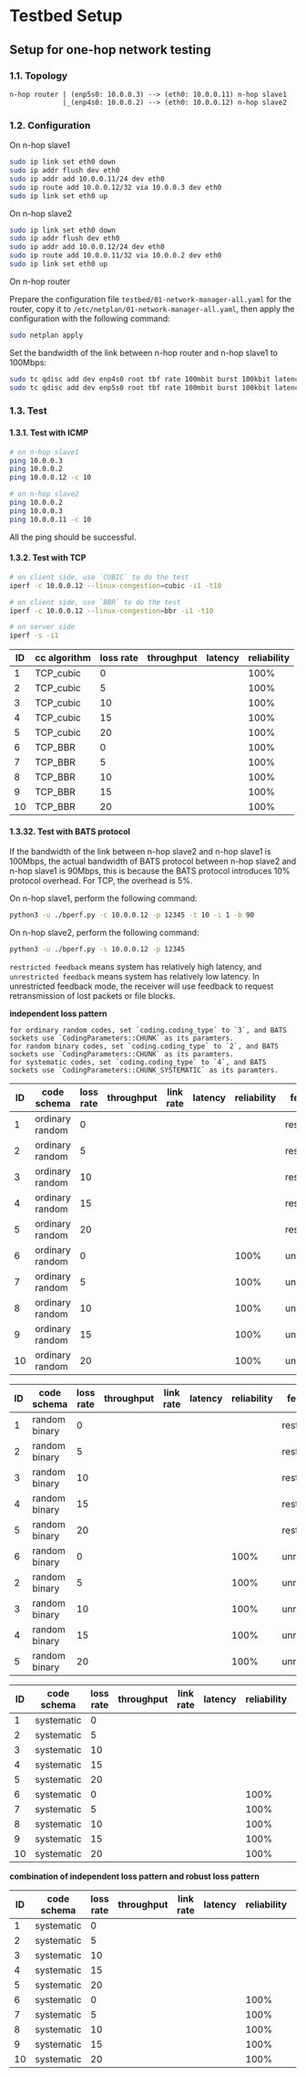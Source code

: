 # Testbed Setup
## Setup for one-hop network testing

### 1.1. Topology

```text
n-hop router | (enp5s0: 10.0.0.3) --> (eth0: 10.0.0.11) n-hop slave1
             |_(enp4s0: 10.0.0.2) --> (eth0: 10.0.0.12) n-hop slave2
```

### 1.2. Configuration

On n-hop slave1

```bash
sudo ip link set eth0 down
sudo ip addr flush dev eth0
sudo ip addr add 10.0.0.11/24 dev eth0
sudo ip route add 10.0.0.12/32 via 10.0.0.3 dev eth0
sudo ip link set eth0 up
```

On n-hop slave2

```bash
sudo ip link set eth0 down
sudo ip addr flush dev eth0
sudo ip addr add 10.0.0.12/24 dev eth0
sudo ip route add 10.0.0.11/32 via 10.0.0.2 dev eth0
sudo ip link set eth0 up
```

On n-hop router

Prepare the configuration file `testbed/01-network-manager-all.yaml` for the router, copy it to `/etc/netplan/01-network-manager-all.yaml`,
then apply the configuration with the following command:

```bash
sudo netplan apply
```

Set the bandwidth of the link between n-hop router and n-hop slave1 to 100Mbps:

```bash
sudo tc qdisc add dev enp4s0 root tbf rate 100mbit burst 100kbit latency 1ms
sudo tc qdisc add dev enp5s0 root tbf rate 100mbit burst 100kbit latency 1ms
```

### 1.3. Test

#### 1.3.1. Test with ICMP

```bash
# on n-hop slave1
ping 10.0.0.3
ping 10.0.0.2
ping 10.0.0.12 -c 10

# on n-hop slave2
ping 10.0.0.2
ping 10.0.0.3
ping 10.0.0.11 -c 10
```

All the ping should be successful.

#### 1.3.2. Test with TCP

```bash
# on client side, use `CUBIC` to do the test
iperf -c 10.0.0.12 --linux-congestion=cubic -i1 -t10

# on client side, use `BBR` to do the test
iperf -c 10.0.0.12 --linux-congestion=bbr -i1 -t10

# on server side
iperf -s -i1

```

| ID  | cc algorithm | loss rate | throughput | latency | reliability |
| --- | ------------ | --------- | ---------- | ------- | ----------- |
| 1   | TCP_cubic    | 0         |            |         | 100%        |
| 2   | TCP_cubic    | 5         |            |         | 100%        |
| 3   | TCP_cubic    | 10        |            |         | 100%        |
| 4   | TCP_cubic    | 15        |            |         | 100%        |
| 5   | TCP_cubic    | 20        |            |         | 100%        |
| 6   | TCP_BBR      | 0         |            |         | 100%        |
| 7   | TCP_BBR      | 5         |            |         | 100%        |
| 8   | TCP_BBR      | 10        |            |         | 100%        |
| 9   | TCP_BBR      | 15        |            |         | 100%        |
| 10  | TCP_BBR      | 20        |            |         | 100%        |

#### 1.3.32. Test with BATS protocol

If the bandwidth of the link between n-hop slave2 and n-hop slave1 is 100Mbps, the actual bandwidth of BATS protocol between n-hop slave2 and n-hop slave1 is 90Mbps, this is because the BATS protocol introduces 10% protocol overhead. For TCP, the overhead is 5%.

On n-hop slave1, perform the following command:

```bash
python3 -u ./bperf.py -c 10.0.0.12 -p 12345 -t 10 -i 1 -b 90
```

On n-hop slave2, perform the following command:

```bash
python3 -u ./bperf.py -s 10.0.0.12 -p 12345
```

`restricted feedback` means system has relatively high latency, and `unrestricted feedback` means system has relatively low latency. In unrestricted feedback mode, the receiver will use feedback to request retransmission of lost packets or file blocks.

**independent loss pattern**

    for ordinary random codes, set `coding.coding_type` to `3`, and BATS sockets use `CodingParameters::CHUNK` as its paramters.
    for random binary codes, set `coding.coding_type` to `2`, and BATS sockets use `CodingParameters::CHUNK` as its paramters.
    for systematic codes, set `coding.coding_type` to `4`, and BATS sockets use `CodingParameters::CHUNK_SYSTEMATIC` as its paramters.

| ID  | code schema     | loss rate | throughput | link rate | latency | reliability | feedback     |
| --- | --------------- | --------- | ---------- | --------- | ------- | ----------- | ------------ |
| 1   | ordinary random | 0         |            |           |         |             | restricted   |
| 2   | ordinary random | 5         |            |           |         |             | restricted   |
| 3   | ordinary random | 10        |            |           |         |             | restricted   |
| 4   | ordinary random | 15        |            |           |         |             | restricted   |
| 5   | ordinary random | 20        |            |           |         |             | restricted   |
| 6   | ordinary random | 0         |            |           |         | 100%        | unrestricted |
| 7   | ordinary random | 5         |            |           |         | 100%        | unrestricted |
| 8   | ordinary random | 10        |            |           |         | 100%        | unrestricted |
| 9   | ordinary random | 15        |            |           |         | 100%        | unrestricted |
| 10  | ordinary random | 20        |            |           |         | 100%        | unrestricted |



| ID  | code schema   | loss rate | throughput | link rate | latency | reliability | feedback     |
| --- | ------------- | --------- | ---------- | --------- | ------- | ----------- | ------------ |
| 1   | random binary | 0         |            |           |         |             | restricted   |
| 2   | random binary | 5         |            |           |         |             | restricted   |
| 3   | random binary | 10        |            |           |         |             | restricted   |
| 4   | random binary | 15        |            |           |         |             | restricted   |
| 5   | random binary | 20        |            |           |         |             | restricted   |
| 6   | random binary | 0         |            |           |         | 100%        | unrestricted |
| 2   | random binary | 5         |            |           |         | 100%        | unrestricted |
| 3   | random binary | 10        |            |           |         | 100%        | unrestricted |
| 4   | random binary | 15        |            |           |         | 100%        | unrestricted |
| 5   | random binary | 20        |            |           |         | 100%        | unrestricted |


| ID  | code schema | loss rate | throughput | link rate | latency | reliability | feedback     |
| --- | ----------- | --------- | ---------- | --------- | ------- | ----------- | ------------ |
| 1   | systematic  | 0         |            |           |         |             | restricted   |
| 2   | systematic  | 5         |            |           |         |             | restricted   |
| 3   | systematic  | 10        |            |           |         |             | restricted   |
| 4   | systematic  | 15        |            |           |         |             | restricted   |
| 5   | systematic  | 20        |            |           |         |             | restricted   |
| 6   | systematic  | 0         |            |           |         | 100%        | unrestricted |
| 7   | systematic  | 5         |            |           |         | 100%        | unrestricted |
| 8   | systematic  | 10        |            |           |         | 100%        | unrestricted |
| 9   | systematic  | 15        |            |           |         | 100%        | unrestricted |
| 10  | systematic  | 20        |            |           |         | 100%        | unrestricted |


**combination of independent loss pattern and robust loss pattern**

| ID  | code schema | loss rate | throughput | link rate | latency | reliability | feedback     |
| --- | ----------- | --------- | ---------- | --------- | ------- | ----------- | ------------ |
| 1   | systematic  | 0         |            |           |         |             | restricted   |
| 2   | systematic  | 5         |            |           |         |             | restricted   |
| 3   | systematic  | 10        |            |           |         |             | restricted   |
| 4   | systematic  | 15        |            |           |         |             | restricted   |
| 5   | systematic  | 20        |            |           |         |             | restricted   |
| 6   | systematic  | 0         |            |           |         | 100%        | unrestricted |
| 7   | systematic  | 5         |            |           |         | 100%        | unrestricted |
| 8   | systematic  | 10        |            |           |         | 100%        | unrestricted |
| 9   | systematic  | 15        |            |           |         | 100%        | unrestricted |
| 10  | systematic  | 20        |            |           |         | 100%        | unrestricted |